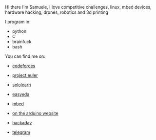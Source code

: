 Hi there I'm Samuele,
I love competitive challenges, linux, mbed devices, hardware hacking, drones, robotics and 3d printing

I program in:

* python
* C
* brainfuck
* bash


You can find me on:

* [codeforces](https://codeforces.com/profile/samueleisalinuxuser)

* [project euler]()

* [sololearn](https://www.sololearn.com/Profile/19920923)

* [easyeda](https://easyeda.com/samueleisalinuxuser)

* [mbed](https://os.mbed.com/users/samueleisalinuxuser)

* [on the arduino website]()

* [hackaday](https://www.hackaday.io/samueleisalinuxuser)

* [telegram](https://t.me/samueleisalinuxuser)
